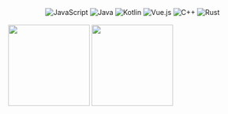 <div align="center">
  <img alt="JavaScript" src="https://img.shields.io/badge/JavaScript-323330?style=for-the-badge&logo=javascript&logoColor=F7DF1E" />
  <img alt="Java" src="https://img.shields.io/badge/Java-ED8B00?style=for-the-badge&logo=java&logoColor=white" />
  <img alt="Kotlin" src="https://img.shields.io/badge/Kotlin-0095D5?&style=for-the-badge&logo=kotlin&logoColor=9400D3" />
  <img alt="Vue.js" src="https://img.shields.io/badge/Vue.js-35495E?style=for-the-badge&logo=vuedotjs&logoColor=4FC08D" />
  <img alt="C++" src="https://img.shields.io/badge/C++-B0E0E6?style=for-the-badge&logo=cplusplus&logoColor=1E90FF" />
  <img alt="Rust" src="https://img.shields.io/badge/Rust-DB7093?style=for-the-badge&logo=rust&logoColor=white" />
</div>
<br/>
<div>
    <img height="165" align="center" src="https://github-readme-stats.vercel.app/api?username=YOM667&theme=react&show_icons=true" />
    <img height="165" align="center" src="https://github-readme-stats.vercel.app/api/top-langs/?username=YOM667&hide=html,css,shell&layout=compact&theme=react"/>
</div>

